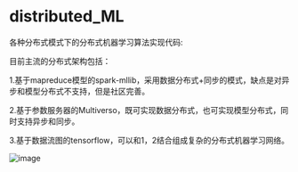 # distributed_ML


各种分布式模式下的分布式机器学习算法实现代码:

目前主流的分布式架构包括：

1.基于mapreduce模型的spark-mllib，采用数据分布式+同步的模式，缺点是对异步和模型分布式不支持，但是社区完善。

2.基于参数服务器的Multiverso，既可实现数据分布式，也可实现模型分布式，同时支持异步和同步。

3.基于数据流图的tensorflow，可以和1，2结合组成复杂的分布式机器学习网络。





![image](https://user-images.githubusercontent.com/45705519/125216804-d8f71800-e2f1-11eb-8965-5f81c3591e0b.png)

